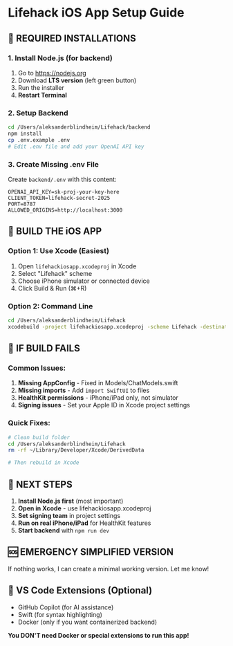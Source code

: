 # Lifehack iOS App Setup Guide

## 🚨 REQUIRED INSTALLATIONS

### 1. Install Node.js (for backend)
1. Go to https://nodejs.org
2. Download **LTS version** (left green button)
3. Run the installer
4. **Restart Terminal**

### 2. Setup Backend
```bash
cd /Users/aleksanderblindheim/Lifehack/backend
npm install
cp .env.example .env
# Edit .env file and add your OpenAI API key
```

### 3. Create Missing .env File
Create `backend/.env` with this content:
```
OPENAI_API_KEY=sk-proj-your-key-here
CLIENT_TOKEN=lifehack-secret-2025
PORT=8787
ALLOWED_ORIGINS=http://localhost:3000
```

## 📱 BUILD THE iOS APP

### Option 1: Use Xcode (Easiest)
1. Open `lifehackiosapp.xcodeproj` in Xcode
2. Select "Lifehack" scheme
3. Choose iPhone simulator or connected device
4. Click Build & Run (⌘+R)

### Option 2: Command Line
```bash
cd /Users/aleksanderblindheim/Lifehack
xcodebuild -project lifehackiosapp.xcodeproj -scheme Lifehack -destination 'platform=iOS Simulator,name=iPhone 15' build
```

## 🔧 IF BUILD FAILS

### Common Issues:
1. **Missing AppConfig** - Fixed in Models/ChatModels.swift
2. **Missing imports** - Add `import SwiftUI` to files
3. **HealthKit permissions** - iPhone/iPad only, not simulator
4. **Signing issues** - Set your Apple ID in Xcode project settings

### Quick Fixes:
```bash
# Clean build folder
cd /Users/aleksanderblindheim/Lifehack
rm -rf ~/Library/Developer/Xcode/DerivedData

# Then rebuild in Xcode
```

## 📝 NEXT STEPS

1. **Install Node.js first** (most important)
2. **Open in Xcode** - use lifehackiosapp.xcodeproj
3. **Set signing team** in project settings
4. **Run on real iPhone/iPad** for HealthKit features
5. **Start backend** with `npm run dev`

## 🆘 EMERGENCY SIMPLIFIED VERSION

If nothing works, I can create a minimal working version. Let me know!

## 🔗 VS Code Extensions (Optional)
- GitHub Copilot (for AI assistance)
- Swift (for syntax highlighting)
- Docker (only if you want containerized backend)

**You DON'T need Docker or special extensions to run this app!**